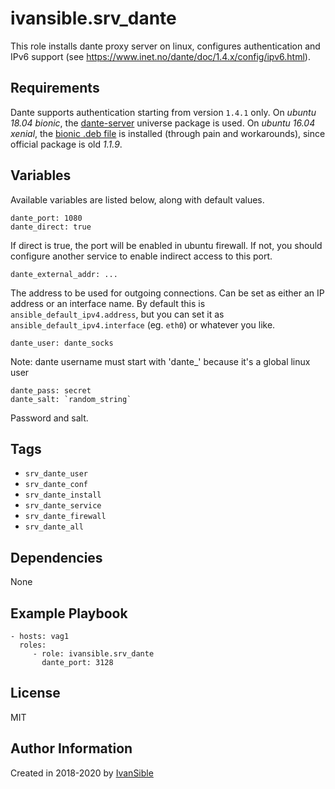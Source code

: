 # ivansible.srv_dante

This role installs dante proxy server on linux, configures authentication and IPv6 support (see https://www.inet.no/dante/doc/1.4.x/config/ipv6.html).


## Requirements

Dante supports authentication starting from version `1.4.1` only.
On _ubuntu 18.04 bionic_, the [dante-server](https://packages.ubuntu.com/bionic/dante-server) universe package is used.
On _ubuntu 16.04 xenial_, the [bionic .deb file](https://lug.mtu.edu/ubuntu/pool/universe/d/dante/dante-server_1.4.2+dfsg-2build1_amd64.deb) is installed (through pain and workarounds), since official package is old _1.1.9_.


## Variables

Available variables are listed below, along with default values.

    dante_port: 1080
    dante_direct: true
If direct is true, the port will be enabled in ubuntu firewall.
If not, you should configure another service to enable indirect access to this port.

    dante_external_addr: ...
The address to be used for outgoing connections.
Can be set as either an IP address or an interface name.
By default this is `ansible_default_ipv4.address`, but you can
set it as `ansible_default_ipv4.interface` (eg. `eth0`) or whatever you like.

    dante_user: dante_socks
Note: dante username must start with 'dante_' because it's a global linux user

    dante_pass: secret
    dante_salt: `random_string`
Password and salt.

## Tags

- `srv_dante_user`
- `srv_dante_conf`
- `srv_dante_install`
- `srv_dante_service`
- `srv_dante_firewall`
- `srv_dante_all`


## Dependencies

None


## Example Playbook

    - hosts: vag1
      roles:
         - role: ivansible.srv_dante
           dante_port: 3128


## License

MIT

## Author Information

Created in 2018-2020 by [IvanSible](https://github.com/ivansible)
